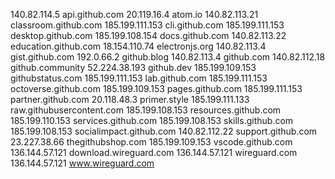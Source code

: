 140.82.114.5 api.github.com
20.119.16.4 atom.io
140.82.113.21 classroom.github.com
185.199.111.153 cli.github.com
185.199.111.153 desktop.github.com
185.199.108.154 docs.github.com
140.82.113.22 education.github.com
18.154.110.74 electronjs.org
140.82.113.4 gist.github.com
192.0.66.2 github.blog
140.82.113.4 github.com
140.82.112.18 github.community
52.224.38.193 github.dev
185.199.109.153 githubstatus.com
185.199.111.153 lab.github.com
185.199.111.153 octoverse.github.com
185.199.109.153 pages.github.com
185.199.111.153 partner.github.com
20.118.48.3 primer.style
185.199.111.133 raw.githubusercontent.com
185.199.108.153 resources.github.com
185.199.110.153 services.github.com
185.199.108.153 skills.github.com
185.199.108.153 socialimpact.github.com
140.82.112.22 support.github.com
23.227.38.66 thegithubshop.com
185.199.109.153 vscode.github.com
136.144.57.121 download.wireguard.com
136.144.57.121 wireguard.com
136.144.57.121 www.wireguard.com
